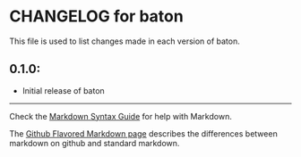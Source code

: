 # CHANGELOG for baton

This file is used to list changes made in each version of baton.

## 0.1.0:

* Initial release of baton

- - -
Check the [Markdown Syntax Guide](http://daringfireball.net/projects/markdown/syntax) for help with Markdown.

The [Github Flavored Markdown page](http://github.github.com/github-flavored-markdown/) describes the differences between markdown on github and standard markdown.
